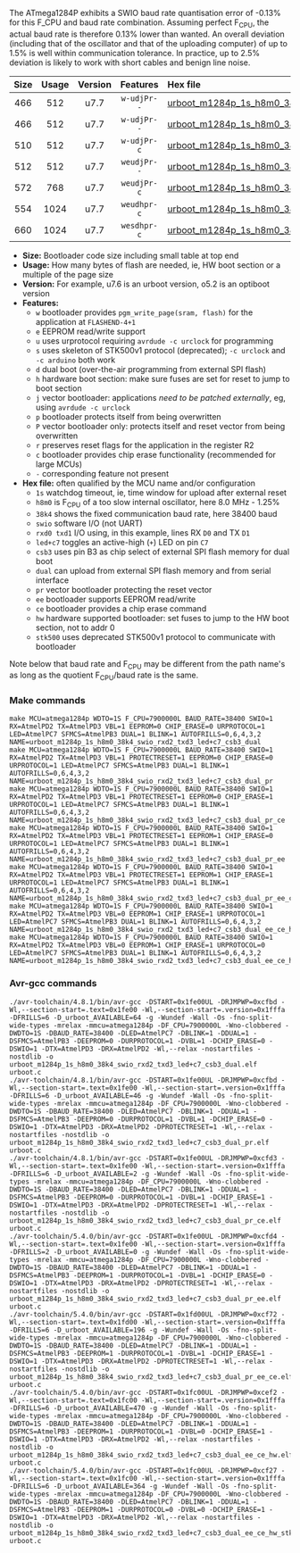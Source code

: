 The ATmega1284P exhibits a SWIO baud rate quantisation error of -0.13% for this F_CPU and baud rate combination. Assuming perfect F<sub>CPU</sub>, the actual baud rate is therefore 0.13% lower than wanted. An overall deviation (including that of the oscillator and that of the uploading computer) of up to 1.5% is well within communication tolerance. In practice, up to 2.5% deviation is likely to work with short cables and benign line noise.

|Size|Usage|Version|Features|Hex file|
|:-:|:-:|:-:|:-:|:--|
|466|512|u7.7|`w-udjPr--`|[urboot_m1284p_1s_h8m0_38k4_swio_rxd2_txd3_led+c7_csb3_dual.hex](https://raw.githubusercontent.com/stefanrueger/urboot.hex/main/u7.7/boards/urclockmega/atmega1284p/watchdog_1_s/internal_oscillator_h-1.25%25/%2B8m000000_hz/%2B%2B38k4_baud/uart1_rxd2_txd3/led%2Bc7_csb3_dual/urboot_m1284p_1s_h8m0_38k4_swio_rxd2_txd3_led%2Bc7_csb3_dual.hex)|
|466|512|u7.7|`w-udjPr--`|[urboot_m1284p_1s_h8m0_38k4_swio_rxd2_txd3_led+c7_csb3_dual_pr.hex](https://raw.githubusercontent.com/stefanrueger/urboot.hex/main/u7.7/boards/urclockmega/atmega1284p/watchdog_1_s/internal_oscillator_h-1.25%25/%2B8m000000_hz/%2B%2B38k4_baud/uart1_rxd2_txd3/led%2Bc7_csb3_dual/urboot_m1284p_1s_h8m0_38k4_swio_rxd2_txd3_led%2Bc7_csb3_dual_pr.hex)|
|510|512|u7.7|`w-udjPr-c`|[urboot_m1284p_1s_h8m0_38k4_swio_rxd2_txd3_led+c7_csb3_dual_pr_ce.hex](https://raw.githubusercontent.com/stefanrueger/urboot.hex/main/u7.7/boards/urclockmega/atmega1284p/watchdog_1_s/internal_oscillator_h-1.25%25/%2B8m000000_hz/%2B%2B38k4_baud/uart1_rxd2_txd3/led%2Bc7_csb3_dual/urboot_m1284p_1s_h8m0_38k4_swio_rxd2_txd3_led%2Bc7_csb3_dual_pr_ce.hex)|
|512|512|u7.7|`weudjPr--`|[urboot_m1284p_1s_h8m0_38k4_swio_rxd2_txd3_led+c7_csb3_dual_pr_ee.hex](https://raw.githubusercontent.com/stefanrueger/urboot.hex/main/u7.7/boards/urclockmega/atmega1284p/watchdog_1_s/internal_oscillator_h-1.25%25/%2B8m000000_hz/%2B%2B38k4_baud/uart1_rxd2_txd3/led%2Bc7_csb3_dual/urboot_m1284p_1s_h8m0_38k4_swio_rxd2_txd3_led%2Bc7_csb3_dual_pr_ee.hex)|
|572|768|u7.7|`weudjPr-c`|[urboot_m1284p_1s_h8m0_38k4_swio_rxd2_txd3_led+c7_csb3_dual_pr_ee_ce.hex](https://raw.githubusercontent.com/stefanrueger/urboot.hex/main/u7.7/boards/urclockmega/atmega1284p/watchdog_1_s/internal_oscillator_h-1.25%25/%2B8m000000_hz/%2B%2B38k4_baud/uart1_rxd2_txd3/led%2Bc7_csb3_dual/urboot_m1284p_1s_h8m0_38k4_swio_rxd2_txd3_led%2Bc7_csb3_dual_pr_ee_ce.hex)|
|554|1024|u7.7|`weudhpr-c`|[urboot_m1284p_1s_h8m0_38k4_swio_rxd2_txd3_led+c7_csb3_dual_ee_ce_hw.hex](https://raw.githubusercontent.com/stefanrueger/urboot.hex/main/u7.7/boards/urclockmega/atmega1284p/watchdog_1_s/internal_oscillator_h-1.25%25/%2B8m000000_hz/%2B%2B38k4_baud/uart1_rxd2_txd3/led%2Bc7_csb3_dual/urboot_m1284p_1s_h8m0_38k4_swio_rxd2_txd3_led%2Bc7_csb3_dual_ee_ce_hw.hex)|
|660|1024|u7.7|`wesdhpr-c`|[urboot_m1284p_1s_h8m0_38k4_swio_rxd2_txd3_led+c7_csb3_dual_ee_ce_hw_stk500.hex](https://raw.githubusercontent.com/stefanrueger/urboot.hex/main/u7.7/boards/urclockmega/atmega1284p/watchdog_1_s/internal_oscillator_h-1.25%25/%2B8m000000_hz/%2B%2B38k4_baud/uart1_rxd2_txd3/led%2Bc7_csb3_dual/urboot_m1284p_1s_h8m0_38k4_swio_rxd2_txd3_led%2Bc7_csb3_dual_ee_ce_hw_stk500.hex)|

- **Size:** Bootloader code size including small table at top end
- **Usage:** How many bytes of flash are needed, ie, HW boot section or a multiple of the page size
- **Version:** For example, u7.6 is an urboot version, o5.2 is an optiboot version
- **Features:**
  + `w` bootloader provides `pgm_write_page(sram, flash)` for the application at `FLASHEND-4+1`
  + `e` EEPROM read/write support
  + `u` uses urprotocol requiring `avrdude -c urclock` for programming
  + `s` uses skeleton of STK500v1 protocol (deprecated); `-c urclock` and `-c arduino` both work
  + `d` dual boot (over-the-air programming from external SPI flash)
  + `h` hardware boot section: make sure fuses are set for reset to jump to boot section
  + `j` vector bootloader: applications *need to be patched externally*, eg, using `avrdude -c urclock`
  + `p` bootloader protects itself from being overwritten
  + `P` vector bootloader only: protects itself and reset vector from being overwritten
  + `r` preserves reset flags for the application in the register R2
  + `c` bootloader provides chip erase functionality (recommended for large MCUs)
  + `-` corresponding feature not present
- **Hex file:** often qualified by the MCU name and/or configuration
  + `1s` watchdog timeout, ie, time window for upload after external reset
  + `h8m0` is F<sub>CPU</sub> of a too slow internal oscillator, here 8.0 MHz - 1.25%
  + `38k4` shows the fixed communication baud rate, here 38400 baud
  + `swio` software I/O (not UART)
  + `rxd0 txd1` I/O using, in this example, lines RX `D0` and TX `D1`
  + `led+c7` toggles an active-high (`+`) LED on pin `C7`
  + `csb3` uses pin B3 as chip select of external SPI flash memory for dual boot
  + `dual` can upload from external SPI flash memory and from serial interface
  + `pr` vector bootloader protecting the reset vector
  + `ee` bootloader supports EEPROM read/write
  + `ce` bootloader provides a chip erase command
  + `hw` hardware supported bootloader: set fuses to jump to the HW boot section, not to addr 0
  + `stk500` uses deprecated STK500v1 protocol to communicate with bootloader


Note below that baud rate and F<sub>CPU</sub> may be different from the path name's as long as the quotient F<sub>CPU</sub>/baud rate is the same.

### Make commands
```
make MCU=atmega1284p WDTO=1S F_CPU=7900000L BAUD_RATE=38400 SWIO=1 RX=AtmelPD2 TX=AtmelPD3 VBL=1 EEPROM=0 CHIP_ERASE=0 URPROTOCOL=1 LED=AtmelPC7 SFMCS=AtmelPB3 DUAL=1 BLINK=1 AUTOFRILLS=0,6,4,3,2 NAME=urboot_m1284p_1s_h8m0_38k4_swio_rxd2_txd3_led+c7_csb3_dual
make MCU=atmega1284p WDTO=1S F_CPU=7900000L BAUD_RATE=38400 SWIO=1 RX=AtmelPD2 TX=AtmelPD3 VBL=1 PROTECTRESET=1 EEPROM=0 CHIP_ERASE=0 URPROTOCOL=1 LED=AtmelPC7 SFMCS=AtmelPB3 DUAL=1 BLINK=1 AUTOFRILLS=0,6,4,3,2 NAME=urboot_m1284p_1s_h8m0_38k4_swio_rxd2_txd3_led+c7_csb3_dual_pr
make MCU=atmega1284p WDTO=1S F_CPU=7900000L BAUD_RATE=38400 SWIO=1 RX=AtmelPD2 TX=AtmelPD3 VBL=1 PROTECTRESET=1 EEPROM=0 CHIP_ERASE=1 URPROTOCOL=1 LED=AtmelPC7 SFMCS=AtmelPB3 DUAL=1 BLINK=1 AUTOFRILLS=0,6,4,3,2 NAME=urboot_m1284p_1s_h8m0_38k4_swio_rxd2_txd3_led+c7_csb3_dual_pr_ce
make MCU=atmega1284p WDTO=1S F_CPU=7900000L BAUD_RATE=38400 SWIO=1 RX=AtmelPD2 TX=AtmelPD3 VBL=1 PROTECTRESET=1 EEPROM=1 CHIP_ERASE=0 URPROTOCOL=1 LED=AtmelPC7 SFMCS=AtmelPB3 DUAL=1 BLINK=1 AUTOFRILLS=0,6,4,3,2 NAME=urboot_m1284p_1s_h8m0_38k4_swio_rxd2_txd3_led+c7_csb3_dual_pr_ee
make MCU=atmega1284p WDTO=1S F_CPU=7900000L BAUD_RATE=38400 SWIO=1 RX=AtmelPD2 TX=AtmelPD3 VBL=1 PROTECTRESET=1 EEPROM=1 CHIP_ERASE=1 URPROTOCOL=1 LED=AtmelPC7 SFMCS=AtmelPB3 DUAL=1 BLINK=1 AUTOFRILLS=0,6,4,3,2 NAME=urboot_m1284p_1s_h8m0_38k4_swio_rxd2_txd3_led+c7_csb3_dual_pr_ee_ce
make MCU=atmega1284p WDTO=1S F_CPU=7900000L BAUD_RATE=38400 SWIO=1 RX=AtmelPD2 TX=AtmelPD3 VBL=0 EEPROM=1 CHIP_ERASE=1 URPROTOCOL=1 LED=AtmelPC7 SFMCS=AtmelPB3 DUAL=1 BLINK=1 AUTOFRILLS=0,6,4,3,2 NAME=urboot_m1284p_1s_h8m0_38k4_swio_rxd2_txd3_led+c7_csb3_dual_ee_ce_hw
make MCU=atmega1284p WDTO=1S F_CPU=7900000L BAUD_RATE=38400 SWIO=1 RX=AtmelPD2 TX=AtmelPD3 VBL=0 EEPROM=1 CHIP_ERASE=1 URPROTOCOL=0 LED=AtmelPC7 SFMCS=AtmelPB3 DUAL=1 BLINK=1 AUTOFRILLS=0,6,4,3,2 NAME=urboot_m1284p_1s_h8m0_38k4_swio_rxd2_txd3_led+c7_csb3_dual_ee_ce_hw_stk500
```

### Avr-gcc commands
```
./avr-toolchain/4.8.1/bin/avr-gcc -DSTART=0x1fe00UL -DRJMPWP=0xcfbd -Wl,--section-start=.text=0x1fe00 -Wl,--section-start=.version=0x1fffa -DFRILLS=6 -D_urboot_AVAILABLE=64 -g -Wundef -Wall -Os -fno-split-wide-types -mrelax -mmcu=atmega1284p -DF_CPU=7900000L -Wno-clobbered -DWDTO=1S -DBAUD_RATE=38400 -DLED=AtmelPC7 -DBLINK=1 -DDUAL=1 -DSFMCS=AtmelPB3 -DEEPROM=0 -DURPROTOCOL=1 -DVBL=1 -DCHIP_ERASE=0 -DSWIO=1 -DTX=AtmelPD3 -DRX=AtmelPD2 -Wl,--relax -nostartfiles -nostdlib -o urboot_m1284p_1s_h8m0_38k4_swio_rxd2_txd3_led+c7_csb3_dual.elf urboot.c
./avr-toolchain/4.8.1/bin/avr-gcc -DSTART=0x1fe00UL -DRJMPWP=0xcfbd -Wl,--section-start=.text=0x1fe00 -Wl,--section-start=.version=0x1fffa -DFRILLS=6 -D_urboot_AVAILABLE=46 -g -Wundef -Wall -Os -fno-split-wide-types -mrelax -mmcu=atmega1284p -DF_CPU=7900000L -Wno-clobbered -DWDTO=1S -DBAUD_RATE=38400 -DLED=AtmelPC7 -DBLINK=1 -DDUAL=1 -DSFMCS=AtmelPB3 -DEEPROM=0 -DURPROTOCOL=1 -DVBL=1 -DCHIP_ERASE=0 -DSWIO=1 -DTX=AtmelPD3 -DRX=AtmelPD2 -DPROTECTRESET=1 -Wl,--relax -nostartfiles -nostdlib -o urboot_m1284p_1s_h8m0_38k4_swio_rxd2_txd3_led+c7_csb3_dual_pr.elf urboot.c
./avr-toolchain/4.8.1/bin/avr-gcc -DSTART=0x1fe00UL -DRJMPWP=0xcfd3 -Wl,--section-start=.text=0x1fe00 -Wl,--section-start=.version=0x1fffa -DFRILLS=6 -D_urboot_AVAILABLE=2 -g -Wundef -Wall -Os -fno-split-wide-types -mrelax -mmcu=atmega1284p -DF_CPU=7900000L -Wno-clobbered -DWDTO=1S -DBAUD_RATE=38400 -DLED=AtmelPC7 -DBLINK=1 -DDUAL=1 -DSFMCS=AtmelPB3 -DEEPROM=0 -DURPROTOCOL=1 -DVBL=1 -DCHIP_ERASE=1 -DSWIO=1 -DTX=AtmelPD3 -DRX=AtmelPD2 -DPROTECTRESET=1 -Wl,--relax -nostartfiles -nostdlib -o urboot_m1284p_1s_h8m0_38k4_swio_rxd2_txd3_led+c7_csb3_dual_pr_ce.elf urboot.c
./avr-toolchain/5.4.0/bin/avr-gcc -DSTART=0x1fe00UL -DRJMPWP=0xcfd4 -Wl,--section-start=.text=0x1fe00 -Wl,--section-start=.version=0x1fffa -DFRILLS=2 -D_urboot_AVAILABLE=0 -g -Wundef -Wall -Os -fno-split-wide-types -mrelax -mmcu=atmega1284p -DF_CPU=7900000L -Wno-clobbered -DWDTO=1S -DBAUD_RATE=38400 -DLED=AtmelPC7 -DBLINK=1 -DDUAL=1 -DSFMCS=AtmelPB3 -DEEPROM=1 -DURPROTOCOL=1 -DVBL=1 -DCHIP_ERASE=0 -DSWIO=1 -DTX=AtmelPD3 -DRX=AtmelPD2 -DPROTECTRESET=1 -Wl,--relax -nostartfiles -nostdlib -o urboot_m1284p_1s_h8m0_38k4_swio_rxd2_txd3_led+c7_csb3_dual_pr_ee.elf urboot.c
./avr-toolchain/5.4.0/bin/avr-gcc -DSTART=0x1fd00UL -DRJMPWP=0xcf72 -Wl,--section-start=.text=0x1fd00 -Wl,--section-start=.version=0x1fffa -DFRILLS=6 -D_urboot_AVAILABLE=196 -g -Wundef -Wall -Os -fno-split-wide-types -mrelax -mmcu=atmega1284p -DF_CPU=7900000L -Wno-clobbered -DWDTO=1S -DBAUD_RATE=38400 -DLED=AtmelPC7 -DBLINK=1 -DDUAL=1 -DSFMCS=AtmelPB3 -DEEPROM=1 -DURPROTOCOL=1 -DVBL=1 -DCHIP_ERASE=1 -DSWIO=1 -DTX=AtmelPD3 -DRX=AtmelPD2 -DPROTECTRESET=1 -Wl,--relax -nostartfiles -nostdlib -o urboot_m1284p_1s_h8m0_38k4_swio_rxd2_txd3_led+c7_csb3_dual_pr_ee_ce.elf urboot.c
./avr-toolchain/5.4.0/bin/avr-gcc -DSTART=0x1fc00UL -DRJMPWP=0xcef2 -Wl,--section-start=.text=0x1fc00 -Wl,--section-start=.version=0x1fffa -DFRILLS=6 -D_urboot_AVAILABLE=470 -g -Wundef -Wall -Os -fno-split-wide-types -mrelax -mmcu=atmega1284p -DF_CPU=7900000L -Wno-clobbered -DWDTO=1S -DBAUD_RATE=38400 -DLED=AtmelPC7 -DBLINK=1 -DDUAL=1 -DSFMCS=AtmelPB3 -DEEPROM=1 -DURPROTOCOL=1 -DVBL=0 -DCHIP_ERASE=1 -DSWIO=1 -DTX=AtmelPD3 -DRX=AtmelPD2 -Wl,--relax -nostartfiles -nostdlib -o urboot_m1284p_1s_h8m0_38k4_swio_rxd2_txd3_led+c7_csb3_dual_ee_ce_hw.elf urboot.c
./avr-toolchain/5.4.0/bin/avr-gcc -DSTART=0x1fc00UL -DRJMPWP=0xcf27 -Wl,--section-start=.text=0x1fc00 -Wl,--section-start=.version=0x1fffa -DFRILLS=6 -D_urboot_AVAILABLE=364 -g -Wundef -Wall -Os -fno-split-wide-types -mrelax -mmcu=atmega1284p -DF_CPU=7900000L -Wno-clobbered -DWDTO=1S -DBAUD_RATE=38400 -DLED=AtmelPC7 -DBLINK=1 -DDUAL=1 -DSFMCS=AtmelPB3 -DEEPROM=1 -DURPROTOCOL=0 -DVBL=0 -DCHIP_ERASE=1 -DSWIO=1 -DTX=AtmelPD3 -DRX=AtmelPD2 -Wl,--relax -nostartfiles -nostdlib -o urboot_m1284p_1s_h8m0_38k4_swio_rxd2_txd3_led+c7_csb3_dual_ee_ce_hw_stk500.elf urboot.c
```


